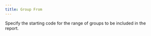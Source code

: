 ```yaml
---
title: Group From
---
```



Specify the starting code for the range of groups to be included in  the report.
